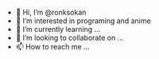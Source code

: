 - 👋 Hi, I’m @ronksokan
- 👀 I’m interested in programing and anime
- 🌱 I’m currently learning ...
- 💞️ I’m looking to collaborate on ...
- 📫 How to reach me ...

<!---
ronksokan/ronksokan is a ✨ special ✨ repository because its `README.md` (this file) appears on your GitHub profile.
You can click the Preview link to take a look at your changes.
--->
